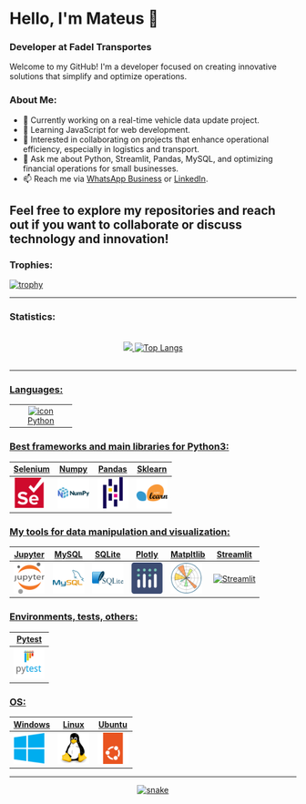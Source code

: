 # Hello, I'm Mateus 👋
### Developer at Fadel Transportes

Welcome to my GitHub! I'm a developer focused on creating innovative solutions that simplify and optimize operations.

### About Me:
- 🔭 Currently working on a real-time vehicle data update project.
- 🌱 Learning JavaScript for web development.
- 👯 Interested in collaborating on projects that enhance operational efficiency, especially in logistics and transport.
- 💬 Ask me about Python, Streamlit, Pandas, MySQL, and optimizing financial operations for small businesses.
- 📫 Reach me via [WhatsApp Business](https://wa.me/5521981558361) or [LinkedIn](https://www.linkedin.com/in/mateus-alves-4369a71a5/).

Feel free to explore my repositories and reach out if you want to collaborate or discuss technology and innovation!
---

### Trophies:

[![trophy](https://github-profile-trophy.vercel.app/?username=mateusflawer&theme=darkhub)](https://github.com/ryo-ma/github-profile-trophy)

---

### Statistics:

<br>
 <div align="center">
  <a href="https://github.com/mateusflawer"> 
   <img height="180em" src="https://github-readme-stats.vercel.app/api?username=mateusflawer&show_icons=true&theme=algolia"/>
   <img height="180em" src="https://github-readme-stats.vercel.app/api/top-langs/?username=mateusflawer&layout=compact&langs_count=7&theme=algolia" alt="Top Langs"/>
</div>
<br>

---

### Languages:

<table>
  <tr>
    <td align="center" width="96">
        <img src="https://techstack-generator.vercel.app/python-icon.svg" alt="icon" width="65" height="65" />
      <br>Python
    </td>
 </tr>
</table>
</div>

### Best frameworks and main libraries for Python3:

| Selenium | Numpy | Pandas | Sklearn |
|----------|----------|----------|----------|
|  <img src="https://github.com/devicons/devicon/blob/master/icons/selenium/selenium-original.svg" title="Selenium"  alt="Selenium" width="55" height="55"/>|  <img src="https://github.com/devicons/devicon/blob/master/icons/numpy/numpy-original-wordmark.svg" title="Numpy" alt="Numpy" width="55" height="55"/>|  <img src="https://github.com/devicons/devicon/blob/master/icons/pandas/pandas-original.svg" title="Pandas" alt="Pandas" width="55" height="55"/>|  <img src="https://github.com/devicons/devicon/blob/master/icons/scikitlearn/scikitlearn-original.svg" title="sklearn" alt="sklearn" width="55" height="55"/>|

### My tools for data manipulation and visualization:

| Jupyter | MySQL | SQLite | Plotly | Matpltlib | Streamlit |
|----------|----------|----------|----------|----------|----------|
|<img src="https://github.com/devicons/devicon/blob/master/icons/jupyter/jupyter-original-wordmark.svg" title="Jupiter" alt="Jupiter" width="55" height="55"/>|<img src="https://github.com/devicons/devicon/blob/master/icons/mysql/mysql-original-wordmark.svg" title="MySQL" alt="MySQL" width="55" height="55"/>|<img src="https://github.com/devicons/devicon/blob/master/icons/sqlite/sqlite-original-wordmark.svg" title="SQLite" alt="SQLite" width="55" height="55"/>|<img src="https://github.com/devicons/devicon/blob/master/icons/plotly/plotly-original.svg" title="plotly" alt="pltly" width="55" height="55"/> | <img src="https://github.com/devicons/devicon/blob/master/icons/matplotlib/matplotlib-original.svg" title="plotly" alt="pltly" width="55" height="55"/> | <img src="https://docs.streamlit.io/logo.svg" title="Streamlit" alt="Streamlit" width="55" height="55"/>

### Environments, tests, others:

| Pytest |
|----------|
|<img src="https://github.com/devicons/devicon/blob/master/icons/pytest/pytest-original-wordmark.svg" title="pytest" alt="pytest" width="55" height="55"/>|

### OS:

| Windows | Linux | Ubuntu |
|----------|----------|----------|
| <img src="https://github.com/devicons/devicon/blob/master/icons/windows8/windows8-original.svg" title="Windows" alt="Windows" width="55" height="55"/> | <img src="https://github.com/devicons/devicon/blob/master/icons/linux/linux-original.svg" title="Linux" alt="Linux" width="55" height="55"/> | <img src="https://github.com/devicons/devicon/blob/master/icons/ubuntu/ubuntu-original.svg" title="Ubuntu" alt="Ubuntu" width="55" height="55"/> |

---

<p align="center">
 <img width="1000" src="https://github.com/sammorozov/sammorozov/blob/main/assets/github-snake.svg" alt="snake"/>
</p>

<div id="header" align="center">
  <img src="https://komarev.com/ghpvc/?username=mateusflawer&style=for-the-badge&color=orange" alt=""/>
</div>
